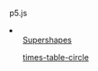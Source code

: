 p5.js

<li>
<ul><a href="https://deepspace2.github.io/p5.js/supershapes/">Supershapes</a></ul>
<ul><a href="https://deepspace2.github.io/p5.js/times-tables-circles/">times-table-circle</a></ul>
</li>
